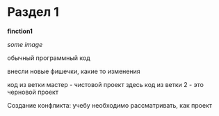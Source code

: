 # Раздел 1

**finction1**

*some image*

обычный программный код

внесли новые фишечки, какие то изменения

код из ветки мастер - чистовой проект
здесь код из ветки 2 - это черновой проект

Создание конфликта: учебу необходимо рассматривать, как проект